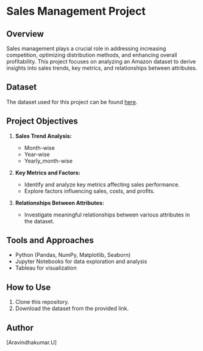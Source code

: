 # Sales Management Project

## Overview
Sales management plays a crucial role in addressing increasing competition, optimizing distribution methods, and enhancing overall profitability. This project focuses on analyzing an Amazon dataset to derive insights into sales trends, key metrics, and relationships between attributes.

## Dataset
The dataset used for this project can be found [here]([link_to_your_dataset](https://drive.google.com/file/d/10sofXyF6NjwN6ngLyFfiPI-CUDpeqaN_/view?usp=share_link)).

## Project Objectives
1. **Sales Trend Analysis:**
   - Month-wise
   - Year-wise
   - Yearly_month-wise

2. **Key Metrics and Factors:**
   - Identify and analyze key metrics affecting sales performance.
   - Explore factors influencing sales, costs, and profits.

3. **Relationships Between Attributes:**
   - Investigate meaningful relationships between various attributes in the dataset.

## Tools and Approaches
- Python (Pandas, NumPy, Matplotlib, Seaborn)
- Jupyter Notebooks for data exploration and analysis
- Tableau for visualization

## How to Use
1. Clone this repository.
2. Download the dataset from the provided link.


## Author
[Aravindhakumar.U]

